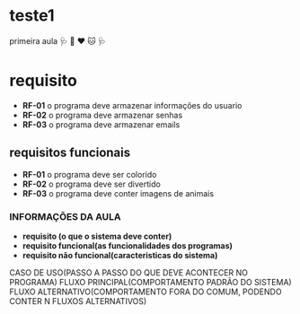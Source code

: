 # teste1
primeira aula
 :stethoscope: :dog: :heart:  :cat:  :stethoscope: 
# requisito

- **RF-01** o programa deve armazenar informações do usuario
- **RF-02** o programa deve armazenar senhas
- **RF-03** o programa deve armazenar emails

## requisitos funcionais
- **RF-01** o programa deve ser colorido
- **RF-02** o programa deve ser divertido
- **RF-03** o programa deve conter imagens de animais


### INFORMAÇÕES DA AULA
- **requisito (o que o sistema deve conter)**
- **requisito funcional(as funcionalidades dos programas)**
- **requisito não funcional(caracteristicas do sistema)**

CASO DE USO(PASSO A PASSO DO QUE DEVE ACONTECER NO PROGRAMA)
FLUXO PRINCIPAL(COMPORTAMENTO PADRÃO DO SISTEMA)
FLUXO ALTERNATIVO(COMPORTAMENTO FORA DO COMUM, PODENDO CONTER N FLUXOS ALTERNATIVOS)

